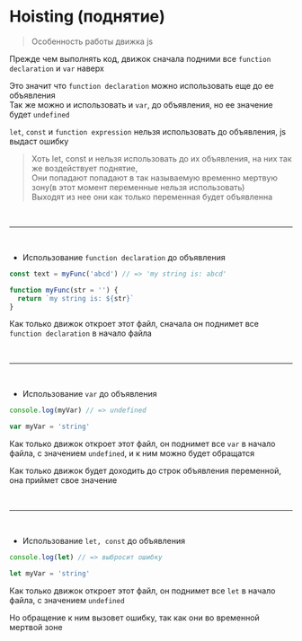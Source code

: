 # Hoisting (поднятие)

> Особенность работы движка js

Прежде чем выполнять код, движок сначала подними все `function declaration` и `var` наверх

Это значит что `function declaration` можно использовать еще до ее объявления  
Так же можно и использовать и `var`, до объявления, но ее значение будет `undefined`

`let`, `const` и `function expression` нельзя использовать до объявления, js выдаст ошибку
> Хоть let, const и нельзя использовать до их объявления, на них так же воздействует поднятие,   
Они попадают попадают в так называемую временно мертвую зону(в этот момент переменные нельзя использовать)  
Выходят из нее они как только переменная будет объявленна

<br>

---

<br>


* Использование `function declaration` до объявления
```javascript
const text = myFunc('abcd') // => 'my string is: abcd'

function myFunc(str = '') {
  return `my string is: ${str}`
}
```
Как только движок откроет этот файл, сначала он поднимет все `function declaration` в начало файла

<br>

---

<br>

* Использование `var` до объявления

```javascript
console.log(myVar) // => undefined

var myVar = 'string'
```
Как только движок откроет этот файл, он поднимет все `var` в начало файла, с значением `undefined`, и к ним можно будет обращатся

Как только движок будет доходить до строк объявления переменной, она приймет свое значение

<br>

---

<br>

* Использование `let, const` до объявления


```javascript
console.log(let) // => выбросит ошибку

let myVar = 'string'
```

Как только движок откроет этот файл, он поднимет все `let` в начало файла, с значением `undefined`

Но обращение к ним вызовет ошибку, так как они во временной мертвой зоне